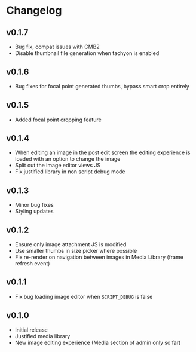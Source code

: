 Changelog
=========

## v0.1.7

- Bug fix, compat issues with CMB2
- Disable thumbnail file generation when tachyon is enabled

## v0.1.6

- Bug fixes for focal point generated thumbs, bypass smart crop entirely

## v0.1.5

- Added focal point cropping feature

## v0.1.4

- When editing an image in the post edit screen the editing experience is loaded with an option to change the image
- Split out the image editor views JS
- Fix justified library in non script debug mode

## v0.1.3

- Minor bug fixes
- Styling updates

## v0.1.2

- Ensure only image attachment JS is modified
- Use smaller thumbs in size picker where possible
- Fix re-render on navigation between images in Media Library (frame refresh event)

## v0.1.1

- Fix bug loading image editor when `SCRIPT_DEBUG` is false

## v0.1.0

- Initial release
- Justified media library
- New image editing experience (Media section of admin only so far)
